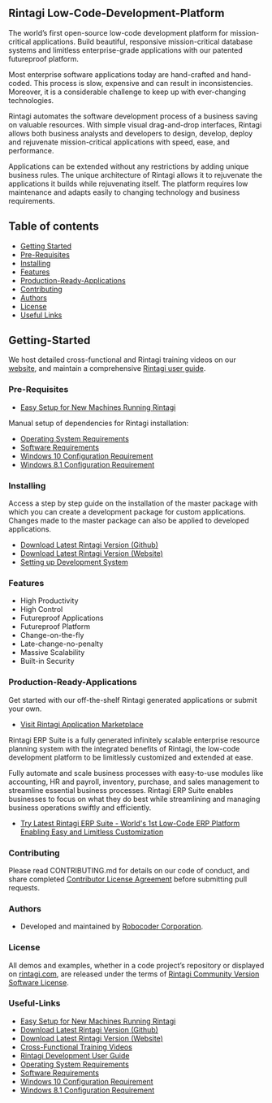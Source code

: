 ## Rintagi Low-Code-Development-Platform

The world’s first open-source low-code development platform for mission-critical applications. Build beautiful, responsive mission-critical database systems and limitless enterprise-grade applications with our patented futureproof platform. 

Most enterprise software applications today are hand-crafted and hand-coded. This process is slow, expensive and can result in inconsistencies. Moreover, it is a considerable challenge to keep up with ever-changing technologies. 

Rintagi automates the software development process of a business saving on valuable resources. With simple visual drag-and-drop interfaces, Rintagi allows both business analysts and developers to design, develop, deploy and rejuvenate mission-critical applications with speed, ease, and performance. 

Applications can be extended without any restrictions by adding unique business rules. The unique architecture of Rintagi allows it to rejuvenate the applications it builds while rejuvenating itself. The platform requires low maintenance and adapts easily to changing technology and business requirements. 


## Table of contents

- [Getting Started](#getting-started)
- [Pre-Requisites](#pre-requisites)
- [Installing](#installing)
- [Features](#features)
- [Production-Ready-Applications](#production-ready-applications)
- [Contributing](#contributing)
- [Authors](#authors)
- [License](#license)
- [Useful Links](#useful-links)


## Getting-Started
We host detailed cross-functional and Rintagi training videos on our [website](https://www.rintagi.com/video.aspx), and maintain a comprehensive [Rintagi user guide](https://www.rintagi.com/Docs/site/index.html). 

### Pre-Requisites
* [Easy Setup for New Machines Running Rintagi](https://github.com/Rintagi/Low-Code-Development-Platform/tree/master/DeploySetup)

Manual setup of dependencies for Rintagi installation:
* [Operating System Requirements](https://www.rintagi.com/docs/site/Initial-Setup/index.html#operating-system-requirements)
* [Software Requirements](https://www.rintagi.com/docs/site/Initial-Setup/index.html#software-requirements)
* [Windows 10 Configuration Requirement](https://www.rintagi.com/docs/site/Initial-Setup/index.html#windows-10-configuration-requirement) 
* [Windows 8.1 Configuration Requirement](https://www.rintagi.com/docs/site/Initial-Setup/index.html#windows-81-configuration-requirement) 


### Installing
Access a step by step guide on the installation of the master package with which you can create a development package for custom applications. Changes made to the master package can also be applied to developed applications.

* [Download Latest Rintagi Version (Github)](https://github.com/Rintagi/Low-Code-Development-Platform/tree/master/DeployExt)
* [Download Latest Rintagi Version (Website)](https://www.rintagi.com/pricing.aspx)
* [Setting up Development System](https://www.rintagi.com/docs/site/Initial-Setup/index.html#installation)

### Features
+ High Productivity
+ High Control
+ Futureproof Applications
+ Futureproof Platform
+ Change-on-the-fly
+ Late-change-no-penalty
+ Massive Scalability
+ Built-in Security

### Production-Ready-Applications
Get started with our off-the-shelf Rintagi generated applications or submit your own.
* [Visit Rintagi Application Marketplace](https://www.rintagi.com/applications.aspx#template)

Rintagi ERP Suite is a fully generated infinitely scalable enterprise resource planning system with the integrated benefits of Rintagi, the low-code development platform to be limitlessly customized and extended at ease.

Fully automate and scale business processes with easy-to-use modules like accounting, HR and payroll, inventory, purchase, and sales management to streamline essential business processes. Rintagi ERP Suite enables businesses to focus on what they do best while streamlining and managing business operations swiftly and efficiently.

* [Try Latest Rintagi ERP Suite - World's 1st Low-Code ERP Platform Enabling Easy and Limitless Customization](https://www.rintagi.com/Erp.aspx)

### Contributing
Please read CONTRIBUTING.md for details on our code of conduct, and share completed [Contributor License Agreement](https://github.com/Rintagi/Low-Code-Development-Platform/blob/master/Contributor%20License%20Agreement.pdf) before submitting pull requests.

### Authors
* Developed and maintained by [Robocoder Corporation](https://www.robocoder.com).

### License

All demos and examples, whether in a code project’s repository or displayed on [rintagi.com](https://www.rintagi.com), are released under the terms of [Rintagi Community Version Software License](https://github.com/Rintagi/Low-Code-Development-Platform/blob/master/LICENSE).

### Useful-Links 
* [Easy Setup for New Machines Running Rintagi](https://github.com/Rintagi/Low-Code-Development-Platform/tree/master/DeploySetup)
* [Download Latest Rintagi Version (Github)](https://github.com/Rintagi/Low-Code-Development-Platform/tree/master/DeployExt)
* [Download Latest Rintagi Version (Website)](https://www.rintagi.com/pricing.aspx)
* [Cross-Functional Training Videos](https://www.rintagi.com/video.aspx)
* [Rintagi Development User Guide](https://www.rintagi.com/docs/site/index.html)
* [Operating System Requirements](https://www.rintagi.com/docs/site/Initial-Setup/index.html#operating-system-requirements)
* [Software Requirements](https://www.rintagi.com/docs/site/Initial-Setup/index.html#software-requirements)
* [Windows 10 Configuration Requirement](https://www.rintagi.com/docs/site/Initial-Setup/index.html#windows-10-configuration-requirement) 
* [Windows 8.1 Configuration Requirement](https://www.rintagi.com/docs/site/Initial-Setup/index.html#windows-81-configuration-requirement) 
